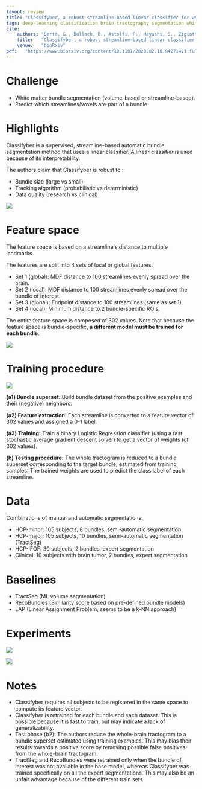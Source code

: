 ```yaml
---
layout: review
title: "Classifyber, a robust streamline-based linear classifier for white matter bundle segmentation"
tags: deep-learning classification brain tractography segmentation white-matter
cite:
    authors: "Bertò, G., Bullock, D., Astolfi, P., Hayashi, S., Zigiotto, L., Annicchiarico, L., Corsini, F., De Benedictis, A., Sarubbo, S., Pestilli, F. and Avesani, P."
    title:   "Classifyber, a robust streamline-based linear classifier for white matter bundle segmentation"
    venue:   "bioRxiv"
pdf:   "https://www.biorxiv.org/content/10.1101/2020.02.10.942714v1.full.pdf"
---
```


# Challenge
 
- White matter bundle segmentation (volume-based or streamline-based).
- Predict which streamlines/voxels are part of a bundle.


# Highlights

Classifyber is a supervised, streamline-based automatic bundle segmentation method that uses a linear classifier.
A linear classifier is used because of its interpretability.

The authors claim that Classifyber is robust to :

- Bundle size (large vs small)
- Tracking algorithm (probabilistic vs deterministic)
- Data quality (research vs clinical)

![](/article/images/classifyber/figure1.jpg)


# Feature space

The feature space is based on a streamline's distance to multiple landmarks.

The features are split into 4 sets of local or global features:

- Set 1 (global): MDF distance to 100 streamlines evenly spread over the brain.
- Set 2 (local): MDF distance to 100 streamlines evenly spread over the bundle of interest.
- Set 3 (global): Endpoint distance to 100 streamlines (same as set 1).
- Set 4 (local): Minimum distance to 2 bundle-specific ROIs.

The entire feature space is composed of 302 values.
Note that because the feature space is bundle-specific, **a different model must be trained for each bundle**.

![](/article/images/classifyber/figure2.jpg)


# Training procedure

![](/article/images/classifyber/figure3.jpg)

**(a1) Bundle superset:** Build bundle dataset from the positive examples and their (negative) neighbors.

**(a2) Feature extraction:** Each streamline is converted to a feature vector of 302 values and assigned a 0-1 label.

**(a3) Training:** Train a binary Logistic Regression classifier (using a fast stochastic average gradient descent solver) to get a vector of weights (of 302 values).


**(b) Testing procedure:** 
The whole tractogram is reduced to a bundle superset corresponding to the target bundle, estimated from training samples. 
The trained weights are used to predict the class label of each streamline.


# Data

Combinations of manual and automatic segmentations:

- HCP-minor: 105 subjects, 8 bundles, semi-automatic segmentation
- HCP-major: 105 subjects, 10 bundles, semi-automatic segmentation (TractSeg)
- HCP-IFOF: 30 subjects, 2 bundles, expert segmentation
- Clinical: 10 subjects with brain tumor, 2 bundles, expert segmentation


# Baselines

- TractSeg (ML volume segmentation)
- RecoBundles (Similarity score based on pre-defined bundle models)
- LAP (Linear Assignment Problem; seems to be a k-NN approach)


# Experiments


![](/article/images/classifyber/figure4.jpg)

![](/article/images/classifyber/figure7.jpg)



# Notes

- Classifyber requires all subjects to be registered in the same space to compute its feature vector.
- Classifyber is retrained for each bundle and each dataset. This is possible because it is fast to train, but may indicate a lack of generalizability.
- Test phase (b2): The authors reduce the whole-brain tractogram to a bundle superset estimated using training examples. This may bias their results towards a positive score by removing possible false positives from the whole-brain tractogram.
- TractSeg and RecoBundles were retrained only when the bundle of interest was not available in the base model, whereas Classifyber was trained specifically on all the expert segmentations. This may also be an unfair advantage because of the different train sets.